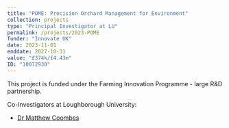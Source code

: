 ```yaml
---
title: "POME: Precision Orchard Management for Environment"
collection: projects
type: "Principal Investigator at LU"
permalink: /projects/2023-POME
funder: "Innovate UK"
date: 2023-11-01
enddate: 2027-10-31
value: "£374k/£4.43m"
ID: "10072930"
---
```


This project is funded under the Farming Innovation Programme - large R&D partnership.

Co-Investigators at Loughborough University: 
* [Dr Matthew Coombes](https://www.lboro.ac.uk/departments/aae/staff/matthew-coombes/)


